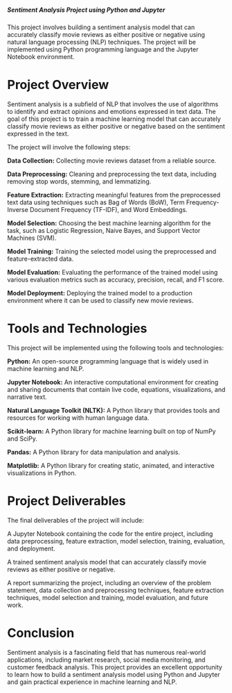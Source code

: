 ##### Sentiment Analysis Project using Python and Jupyter
This project involves building a sentiment analysis model that can accurately classify movie reviews as either positive or negative using natural language processing (NLP) techniques. The project will be implemented using Python programming language and the Jupyter Notebook environment.

Project Overview
===============
Sentiment analysis is a subfield of NLP that involves the use of algorithms to identify and extract opinions and emotions expressed in text data. The goal of this project is to train a machine learning model that can accurately classify movie reviews as either positive or negative based on the sentiment expressed in the text.

The project will involve the following steps:

**Data Collection:** Collecting movie reviews dataset from a reliable source.

**Data Preprocessing:** Cleaning and preprocessing the text data, including removing stop words, stemming, and lemmatizing.

**Feature Extraction:** Extracting meaningful features from the preprocessed text data using techniques such as Bag of Words (BoW), Term Frequency-Inverse Document Frequency (TF-IDF), and Word Embeddings.

**Model Selection:** Choosing the best machine learning algorithm for the task, such as Logistic Regression, Naive Bayes, and Support Vector Machines (SVM).

**Model Training:** Training the selected model using the preprocessed and feature-extracted data.

**Model Evaluation:** Evaluating the performance of the trained model using various evaluation metrics such as accuracy, precision, recall, and F1 score.

**Model Deployment:** Deploying the trained model to a production environment where it can be used to classify new movie reviews.

Tools and Technologies
===============
This project will be implemented using the following tools and technologies:

**Python:** An open-source programming language that is widely used in machine learning and NLP.

**Jupyter Notebook:** An interactive computational environment for creating and sharing documents that contain live code, equations, visualizations, and narrative text.

**Natural Language Toolkit (NLTK):** A Python library that provides tools and resources for working with human language data.

**Scikit-learn:** A Python library for machine learning built on top of NumPy and SciPy.

**Pandas:** A Python library for data manipulation and analysis.

**Matplotlib:** A Python library for creating static, animated, and interactive visualizations in Python.

Project Deliverables
===============
The final deliverables of the project will include:

A Jupyter Notebook containing the code for the entire project, including data preprocessing, feature extraction, model selection, training, evaluation, and deployment.

A trained sentiment analysis model that can accurately classify movie reviews as either positive or negative.

A report summarizing the project, including an overview of the problem statement, data collection and preprocessing techniques, feature extraction techniques, model selection and training, model evaluation, and future work.

Conclusion
===============
Sentiment analysis is a fascinating field that has numerous real-world applications, including market research, social media monitoring, and customer feedback analysis. This project provides an excellent opportunity to learn how to build a sentiment analysis model using Python and Jupyter and gain practical experience in machine learning and NLP.